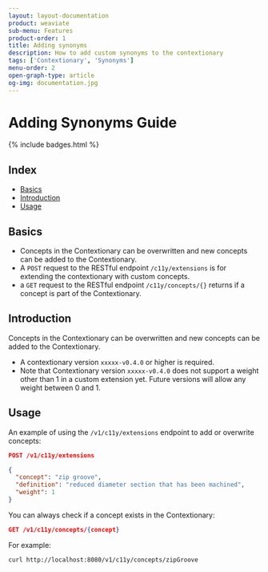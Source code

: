 ```yaml
---
layout: layout-documentation
product: weaviate
sub-menu: Features
product-order: 1
title: Adding synonyms
description: How to add custom synonyms to the contextionary
tags: ['Contextionary', 'Synonyms']
menu-order: 2
open-graph-type: article
og-img: documentation.jpg
---
```


# Adding Synonyms Guide

{% include badges.html %}

## Index

- [Basics](#basics)
- [Introduction](#introduction)
- [Usage](#usage)

## Basics
- Concepts in the Contextionary can be overwritten and new concepts can be added to the Contextionary.
- A `POST` request to the RESTful endpoint `/c11y/extensions` is for extending the contextionary with custom concepts.
- a `GET` request to the RESTful endpoint `/c11y/concepts/{}` returns if a concept is part of the Contextionary. 

## Introduction
Concepts in the Contextionary can be overwritten and new concepts can be added to the Contextionary. 
- A contextionary version `xxxxx-v0.4.0` or higher is required. 
- Note that Contextionary version `xxxxx-v0.4.0` does not support a weight other than 1 in a custom extension yet. Future versions will allow any weight between 0 and 1.

## Usage
An example of using the `/v1/c11y/extensions` endpoint to add or overwrite concepts:

```json
POST /v1/c11y/extensions

{
  "concept": "zip groove",
  "definition": "reduced diameter section that has been machined",
  "weight": 1
}
```

You can always check if a concept exists in the Contextionary:

```json
GET /v1/c11y/concepts/{concept}
```

For example: 
```bash
curl http://localhost:8080/v1/c11y/concepts/zipGroove
```